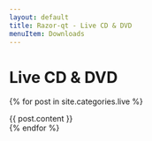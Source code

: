 ```yaml
---
layout: default
title: Razor-qt - Live CD & DVD
menuItem: Downloads
---
```


Live CD & DVD
========
{% for post in site.categories.live %}<div class=installInfo>{{ post.content }}</div>{% endfor %}

